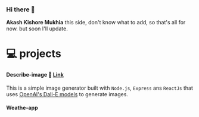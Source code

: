 ### Hi there 👋

<!--
**AkashKishore-Mukhia/AkashKishore-Mukhia** is a ✨ _special_ ✨ repository because its `README.md` (this file) appears on your GitHub profile.

Here are some ideas to get you started:

- 🔭 I’m currently working on
- 🌱 I’m currently learning React
- 👯 I’m looking to collaborate on ...
- 🤔 I’m looking for help with ...

- 📫 How to reach me: ...
..
-->

**Akash Kishore Mukhia** this side, don't know what to add, so that's all for now. but soon I'll update. 

# 💻 projects

#### Describe-image 🔗 <a href="https://github.com/AkashKishore-Mukhia/describe-image" style="{color: black}">Link</a>
This is a simple image generator built with `Node.js`, `Express` ans `ReactJs` that uses <a href="https://beta.openai.com/docs/guides/images">OpenAI's Dall-E models</a> to generate images.

#### Weathe-app 

